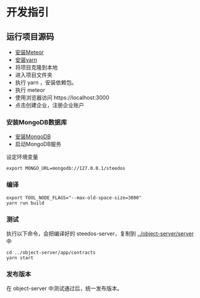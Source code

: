 # 开发指引

## 运行项目源码

- [安装Meteor](https://www.meteor.com/install)
- [安装yarn](https://yarnpkg.com/zh-Hant/)
- 将项目克隆到本地
- 进入项目文件夹
- 执行 yarn ，安装依赖包。
- 执行 meteor
- 使用浏览器访问 https://localhost:3000
- 点击创建企业，注册企业账户

### 安装MongoDB数据库

- [安装MongoDB](https://docs.mongodb.com/manual/administration/install-community/)
- 启动MongoDB服务

设定环境变量

```shell
export MONGO_URL=mongodb://127.0.0.1/steedos
```

### 编译

```shell
export TOOL_NODE_FLAGS="--max-old-space-size=3800"
yarn run build
```

### 测试

执行以下命令，会把编译好的 steedos-server，复制到 [../object-server/server](https://github.com/steedos/object-server/tree/develop/server) 中

```shell
cd ../object-server/app/contracts
yarn start
```

### 发布版本

在 object-server 中测试通过后，统一发布版本。
